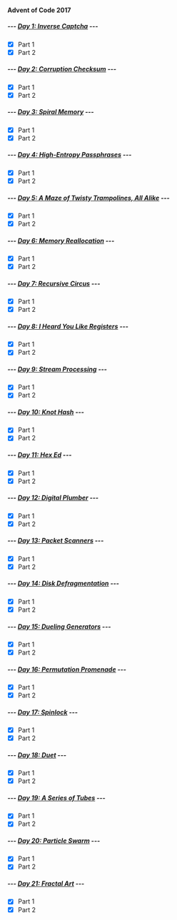 #### Advent of Code 2017

##### --- [Day 1: Inverse Captcha](d01) ---
- [x] Part 1
- [x] Part 2

##### --- [Day 2: Corruption Checksum](d02) ---
- [x] Part 1
- [x] Part 2

##### --- [Day 3: Spiral Memory](d03) ---
- [x] Part 1
- [x] Part 2

##### --- [Day 4: High-Entropy Passphrases](d04) ---
- [x] Part 1
- [x] Part 2

##### --- [Day 5: A Maze of Twisty Trampolines, All Alike](d05) ---
- [x] Part 1
- [x] Part 2

##### --- [Day 6: Memory Reallocation](d06) ---
- [x] Part 1
- [x] Part 2

##### --- [Day 7: Recursive Circus](d07) ---
- [x] Part 1
- [x] Part 2

##### --- [Day 8: I Heard You Like Registers](d08) ---
- [x] Part 1
- [x] Part 2

##### --- [Day 9: Stream Processing](d09) ---
- [x] Part 1
- [x] Part 2

##### --- [Day 10: Knot Hash](d10) ---
- [x] Part 1
- [x] Part 2

##### --- [Day 11: Hex Ed](d11) ---
- [x] Part 1
- [x] Part 2

##### --- [Day 12: Digital Plumber](d12) ---
- [x] Part 1
- [x] Part 2

##### --- [Day 13: Packet Scanners](d13) ---
- [x] Part 1
- [x] Part 2

##### --- [Day 14: Disk Defragmentation](d14) ---
- [x] Part 1
- [x] Part 2

##### --- [Day 15: Dueling Generators](d15) ---
- [x] Part 1
- [x] Part 2

##### --- [Day 16: Permutation Promenade](d16) ---
- [x] Part 1
- [x] Part 2

##### --- [Day 17: Spinlock](d17) ---
- [x] Part 1
- [x] Part 2

##### --- [Day 18: Duet](d18) ---
- [x] Part 1
- [x] Part 2

##### --- [Day 19: A Series of Tubes](d19) ---
- [x] Part 1
- [x] Part 2

##### --- [Day 20: Particle Swarm](d20) ---
- [x] Part 1
- [x] Part 2

##### --- [Day 21: Fractal Art](d21) ---
- [x] Part 1
- [x] Part 2
